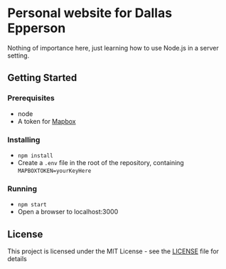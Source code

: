 # Personal website for Dallas Epperson

Nothing of importance here, just learning how to use Node.js in a server setting.

## Getting Started

### Prerequisites

* node
* A token for [Mapbox](https://www.mapbox.com)

### Installing

* `npm install`
* Create a `.env` file in the root of the repository, containing `MAPBOXTOKEN=yourKeyHere`

### Running

* `npm start`
* Open a browser to localhost:3000

## License

This project is licensed under the MIT License - see the [LICENSE](LICENSE) file for details